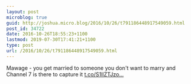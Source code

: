 ```yaml
---
layout: post
microblog: true
guid: http://joshua.micro.blog/2016/10/26/t791186448917549059.html
post_id: 34722
date: 2016-10-26T18:55:23+1100
lastmod: 2019-07-30T17:41:21+1100
type: post
url: /2016/10/26/t791186448917549059.html
---
```

Mawage - you get married to someone you don't want to marry and Channel 7 is there to capture it [t.co/S1llZTJzo...](https://t.co/S1llZTJzow)
